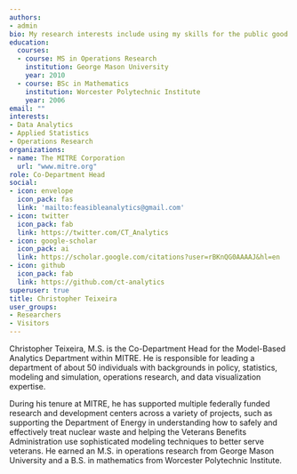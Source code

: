 ```yaml
---
authors:
- admin
bio: My research interests include using my skills for the public good and playing with baseball data.
education:
  courses:
  - course: MS in Operations Research
    institution: George Mason University
    year: 2010
  - course: BSc in Mathematics
    institution: Worcester Polytechnic Institute
    year: 2006
email: ""
interests:
- Data Analytics
- Applied Statistics
- Operations Research
organizations:
- name: The MITRE Corporation
  url: "www.mitre.org"
role: Co-Department Head
social:
- icon: envelope
  icon_pack: fas
  link: 'mailto:feasibleanalytics@gmail.com'
- icon: twitter
  icon_pack: fab
  link: https://twitter.com/CT_Analytics
- icon: google-scholar
  icon_pack: ai
  link: https://scholar.google.com/citations?user=rBKnQG0AAAAJ&hl=en
- icon: github
  icon_pack: fab
  link: https://github.com/ct-analytics
superuser: true
title: Christopher Teixeira
user_groups:
- Researchers
- Visitors
---
```


Christopher Teixeira, M.S. is the Co-Department Head for the Model-Based Analytics Department within MITRE. He is responsible for leading a department of about 50 individuals with backgrounds in policy, statistics, modeling and simulation, operations research, and data visualization expertise.

During his tenure at MITRE, he has supported multiple federally funded research and development centers across a variety of projects, such as supporting the Department of Energy in understanding how to safely and effectively treat nuclear waste and helping the Veterans Benefits Administration use sophisticated modeling techniques to better serve veterans. He earned an M.S. in operations research from George Mason University and a B.S. in mathematics from Worcester Polytechnic Institute.